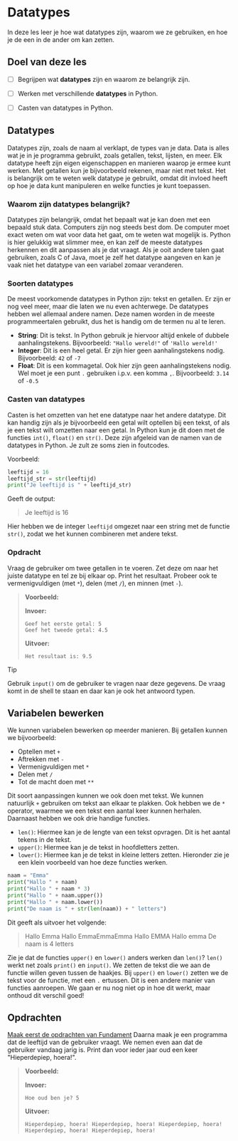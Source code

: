 # Datatypes

In deze les leer je hoe wat datatypes zijn, waarom we ze gebruiken, en hoe je de een in de ander om kan zetten.

## Doel van deze les
- [ ] Begrijpen wat **datatypes** zijn en waarom ze belangrijk zijn.
- [ ] Werken met verschillende **datatypes** in Python.
- [ ] Casten van datatypes in Python.


## Datatypes

Datatypes zijn, zoals de naam al verklapt, de types van je data. Data is alles wat je in je programma gebruikt, 
zoals getallen, tekst, lijsten, en meer. Elk datatype heeft zijn eigen eigenschappen en 
manieren waarop je ermee kunt werken. Met getallen kun je bijvoorbeeld rekenen, maar niet met tekst.
Het is belangrijk om te weten welk datatype je gebruikt, 
omdat dit invloed heeft op hoe je data kunt manipuleren en welke functies je kunt toepassen.

### Waarom zijn datatypes belangrijk?
Datatypes zijn belangrijk, omdat het bepaalt wat je kan doen met een bepaald stuk data.
Computers zijn nog steeds best dom. De computer moet exact weten om wat voor data het gaat, om te weten wat mogelijk is.
Python is hier gelukkig wat slimmer mee, en kan zelf de meeste datatypes herkennen en dit aanpassen als je dat vraagt.
Als je ooit andere talen gaat gebruiken, zoals C of Java, moet je zelf het datatype aangeven en kan je vaak niet het datatype van een variabel zomaar veranderen.

### Soorten datatypes
De meest voorkomende datatypes in Python zijn: tekst en getallen. Er zijn er nog veel meer, maar die laten we nu even achterwege.
De datatypes hebben wel allemaal andere namen. Deze namen worden in de meeste programmeertalen gebruikt, dus het is handig om de termen nu al te leren.
- **String**: Dit is tekst. In Python gebruik je hiervoor altijd enkele of dubbele aanhalingstekens. Bijvoorbeeld: `"Hallo wereld!"` of `'Hallo wereld!'`
- **Integer**: Dit is een heel getal. Er zijn hier geen aanhalingstekens nodig. Bijvoorbeeld: `42` of `-7`
- **Float**: Dit is een kommagetal. Ook hier zijn geen aanhalingstekens nodig. Wel moet je een punt `.` gebruiken i.p.v. een komma `,`.  Bijvoorbeeld: `3.14` of `-0.5`

### Casten van datatypes

Casten is het omzetten van het ene datatype naar het andere datatype. Dit kan handig zijn als je bijvoorbeeld een getal wilt optellen bij een tekst, of als je een tekst wilt omzetten naar een getal.
In Python kun je dit doen met de functies `int()`, `float()` en `str()`. Deze zijn afgeleid van de namen van de datatypes in Python. Je zult ze soms zien in foutcodes.

Voorbeeld:
```python
leeftijd = 16
leeftijd_str = str(leeftijd)
print("Je leeftijd is " + leeftijd_str)
```
Geeft de output:
> Je leeftijd is 16

Hier hebben we de integer `leeftijd` omgezet naar een string met de functie `str()`, zodat we het kunnen combineren met andere tekst.

### Opdracht
Vraag de gebruiker om twee getallen in te voeren. Zet deze om naar het juiste datatype en tel ze bij elkaar op. Print het resultaat.
Probeer ook te vermenigvuldigen (met `*`), delen (met `/`), en minnen (met `-`).

> **Voorbeeld:**
>
> **Invoer:**
> ```
> Geef het eerste getal: 5
> Geef het tweede getal: 4.5
> ```  
>
> **Uitvoer:**
> ```
> Het resultaat is: 9.5
> ```

> [!TIP]
> Gebruik `input()` om de gebruiker te vragen naar deze gegevens. De vraag komt
> in de shell te staan en daar kan je ook het antwoord typen.

## Variabelen bewerken
We kunnen variabelen bewerken op meerder manieren. Bij getallen kunnen we bijvoorbeeld:
- Optellen met `+`
- Aftrekken met `-`
- Vermenigvuldigen met `*`
- Delen met `/`
- Tot de macht doen met `**`

Dit soort aanpassingen kunnen we ook doen met tekst. We kunnen natuurlijk `+` gebruiken om tekst aan elkaar te plakken.
Ook hebben we de `*` operator, waarmee we een tekst een aantal keer kunnen herhalen. Daarnaast hebben we ook drie handige functies.
- `len()`: Hiermee kan je de lengte van een tekst opvragen. Dit is het aantal tekens in de tekst.
- `upper()`: Hiermee kan je de tekst in hoofdletters zetten.
- `lower()`: Hiermee kan je de tekst in kleine letters zetten.
Hieronder zie je een klein voorbeeld van hoe deze functies werken.
```python
naam = "Emma"
print("Hallo " + naam)
print("Hallo " + naam * 3)
print("Hallo " + naam.upper())
print("Hallo " + naam.lower())
print("De naam is " + str(len(naam)) + " letters")
```
Dit geeft als uitvoer het volgende:
> Hallo Emma
> Hallo EmmaEmmaEmma
> Hallo EMMA
> Hallo emma
> De naam is 4 letters

Zie je dat de functies `upper()` en `lower()` anders werken dan `len()`? 
`len()` werkt net zoals `print()` en `input()`. We zetten de tekst die we aan de functie willen geven tussen de haakjes.
Bij `upper()` en `lower()` zetten we de tekst voor de functie, met een `.` ertussen. 
Dit is een andere manier van functies aanroepen. We gaan er nu nog niet op in hoe dit werkt, maar onthoud dit verschil goed!

## Opdrachten
[Maak eerst de opdrachten van Fundament](https://fundament-online.nl/leeromgeving/content.php?paragraaf_id=114950)
Daarna maak je een programma dat de leeftijd van de gebruiker vraagt. We nemen even aan dat de gebruiker vandaag jarig is.
Print dan voor ieder jaar oud een keer "Hieperdepiep, hoera!".
>**Voorbeeld:**
> 
> **Invoer:**
> ```
> Hoe oud ben je? 5
> ```
> **Uitvoer:**
> ```
> Hieperdepiep, hoera! Hieperdepiep, hoera! Hieperdepiep, hoera! Hieperdepiep, hoera! Hieperdepiep, hoera! 
> ```